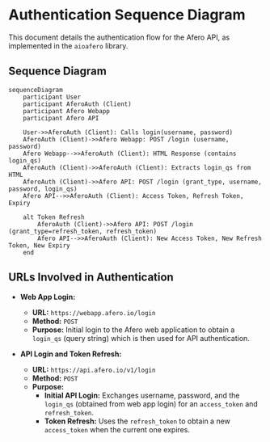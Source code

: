 # Authentication Sequence Diagram

This document details the authentication flow for the Afero API, as implemented in the `aioafero` library.

## Sequence Diagram

```mermaid
sequenceDiagram
    participant User
    participant AferoAuth (Client)
    participant Afero Webapp
    participant Afero API

    User->>AferoAuth (Client): Calls login(username, password)
    AferoAuth (Client)->>Afero Webapp: POST /login (username, password)
    Afero Webapp-->>AferoAuth (Client): HTML Response (contains login_qs)
    AferoAuth (Client)->>AferoAuth (Client): Extracts login_qs from HTML
    AferoAuth (Client)->>Afero API: POST /login (grant_type, username, password, login_qs)
    Afero API-->>AferoAuth (Client): Access Token, Refresh Token, Expiry

    alt Token Refresh
        AferoAuth (Client)->>Afero API: POST /login (grant_type=refresh_token, refresh_token)
        Afero API-->>AferoAuth (Client): New Access Token, New Refresh Token, New Expiry
    end
```

## URLs Involved in Authentication

*   **Web App Login:**
    *   **URL:** `https://webapp.afero.io/login`
    *   **Method:** `POST`
    *   **Purpose:** Initial login to the Afero web application to obtain a `login_qs` (query string) which is then used for API authentication.

*   **API Login and Token Refresh:**
    *   **URL:** `https://api.afero.io/v1/login`
    *   **Method:** `POST`
    *   **Purpose:**
        *   **Initial API Login:** Exchanges username, password, and the `login_qs` (obtained from web app login) for an `access_token` and `refresh_token`.
        *   **Token Refresh:** Uses the `refresh_token` to obtain a new `access_token` when the current one expires.

